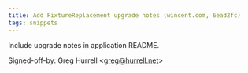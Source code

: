 ```yaml
---
title: Add FixtureReplacement upgrade notes (wincent.com, 6ead2fc)
tags: snippets
---
```


Include upgrade notes in application README.

Signed-off-by: Greg Hurrell &lt;greg@hurrell.net&gt;
